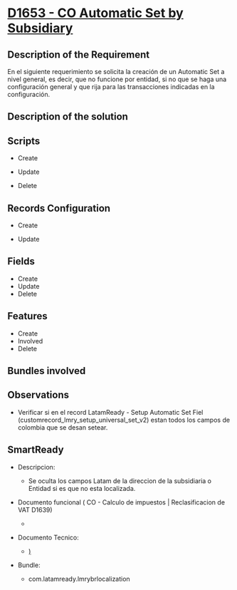 # [D1653 - CO Automatic Set by Subsidiary]()

## Description of the Requirement

En el siguiente requerimiento se solicita la creación de un Automatic Set a nivel general, es decir, que no funcione por entidad, si no que se haga una configuración general y que rija para las transacciones indicadas en la configuración.



## Description of the solution


## Scripts
+ Create

+ Update


+ Delete


## Records Configuration
+ Create


    
+ Update
    
## Fields
+ Create
+ Update 
+ Delete

## Features
+ Create
+ Involved
+ Delete

## Bundles involved


## Observations
 
+ Verificar si en el record LatamReady - Setup Automatic Set Fiel (customrecord_lmry_setup_universal_set_v2) estan todos los campos de colombia que se desan setear.

## SmartReady

+ Descripcion:

    + Se oculta los campos Latam de la direccion de la subsidiaria o Entidad si es que no esta localizada.


+ Documento funcional ( CO - Calculo de impuestos | Reclasificacion de VAT D1639)

    + []()

+ Documento Tecnico:

    + [) ]()

+ Bundle:

    + com.latamready.lmrybrlocalization
























